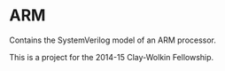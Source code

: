 ARM
===
Contains the SystemVerilog model of an ARM processor.

This is a project for the 2014-15 Clay-Wolkin Fellowship.